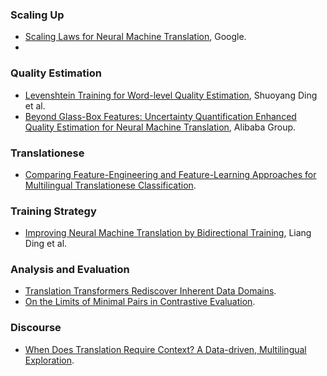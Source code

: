 
### Scaling Up

- [Scaling Laws for Neural Machine Translation](https://arxiv.org/pdf/2109.07740.pdf), Google.
- 

### Quality Estimation

- [Levenshtein Training for Word-level Quality Estimation](https://arxiv.org/pdf/2109.05611.pdf), Shuoyang Ding et al.
- [Beyond Glass-Box Features: Uncertainty Quantification Enhanced Quality Estimation for Neural Machine Translation](https://arxiv.org/pdf/2109.07141.pdf), Alibaba Group.


### Translationese

- [Comparing Feature-Engineering and Feature-Learning Approaches for Multilingual Translationese Classification](https://arxiv.org/pdf/2109.07604.pdf).


### Training Strategy

- [Improving Neural Machine Translation by Bidirectional Training](https://arxiv.org/pdf/2109.07780.pdf), Liang Ding et al.


### Analysis and Evaluation

- [Translation Transformers Rediscover Inherent Data Domains](https://arxiv.org/pdf/2109.07864.pdf).
- [On the Limits of Minimal Pairs in Contrastive Evaluation](https://arxiv.org/pdf/2109.07465.pdf).

### Discourse

- [When Does Translation Require Context? A Data-driven, Multilingual Exploration](https://arxiv.org/pdf/2109.07446.pdf).

